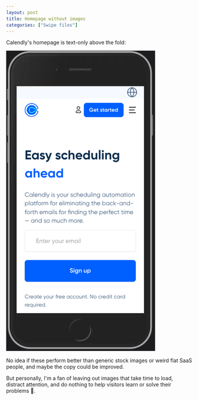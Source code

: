 ```yaml
---
layout: post
title: Homepage without images
categories: ["Swipe files"]
---
```


Calendly's homepage is text-only above the fold:

[![calendly homepage mobile screenshot](/images/calendly-homepage.png)](/images/calendly-homepage.png)

No idea if these perform better than generic stock images or weird flat SaaS people, and maybe the copy could be improved. 

But personally, I'm a fan of leaving out images that take time to load, distract attention, and do nothing to help visitors learn or solve their problems 👏.
